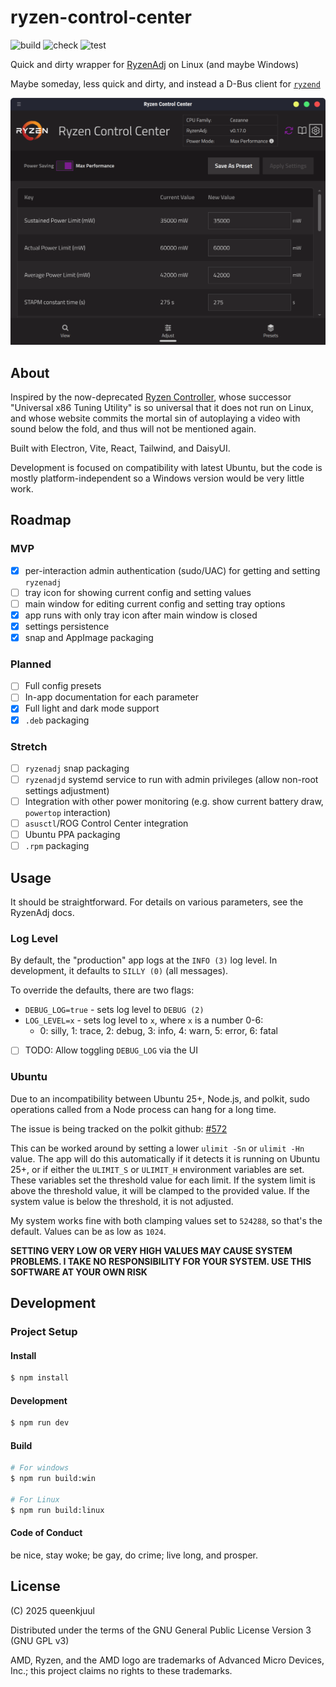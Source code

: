 # ryzen-control-center

![build](https://github.com/queenkjuul/ryzen-control-center/actions/workflows/build.yaml/badge.svg)
![check](https://github.com/queenkjuul/ryzen-control-center/actions/workflows/check.yaml/badge.svg)
![test](https://github.com/queenkjuul/ryzen-control-center/actions/workflows/test.yaml/badge.svg)

Quick and dirty wrapper for [RyzenAdj](https://github.com/FlyGoat/RyzenAdj) on Linux (and maybe Windows)

Maybe someday, less quick and dirty, and instead a D-Bus client for [`ryzend`](https://github.com/queenkjuul/ryzend)

![Screenshot of Ryzen Control Center](image.png)

## About

Inspired by the now-deprecated [Ryzen Controller](https://gitlab.com/ryzen-controller-team/ryzen-controller), whose successor "Universal x86 Tuning Utility" is so universal that it does not run on Linux, and whose website commits the mortal sin of autoplaying a video with sound below the fold, and thus will not be mentioned again.

Built with Electron, Vite, React, Tailwind, and DaisyUI.

Development is focused on compatibility with latest Ubuntu, but the code is mostly platform-independent so a Windows version would be very little work.

## Roadmap

### MVP

- [x] per-interaction admin authentication (sudo/UAC) for getting and setting `ryzenadj`
- [ ] tray icon for showing current config and setting values
- [ ] main window for editing current config and setting tray options
- [x] app runs with only tray icon after main window is closed
- [x] settings persistence
- [x] snap and AppImage packaging

### Planned

- [ ] Full config presets
- [ ] In-app documentation for each parameter
- [x] Full light and dark mode support
- [x] `.deb` packaging

### Stretch

- [ ] `ryzenadj` snap packaging
- [ ] `ryzenadjd` systemd service to run with admin privileges (allow non-root settings adjustment)
- [ ] Integration with other power monitoring (e.g. show current battery draw, `powertop` interaction)
- [ ] `asusctl`/ROG Control Center integration
- [ ] Ubuntu PPA packaging
- [ ] `.rpm` packaging

## Usage

It should be straightforward. For details on various parameters, see the RyzenAdj docs.

### Log Level

By default, the "production" app logs at the `INFO (3)` log level. In development, it defaults to `SILLY (0)` (all messages).

To override the defaults, there are two flags:

- `DEBUG_LOG=true` - sets log level to `DEBUG (2)`
- `LOG_LEVEL=x` - sets log level to `x`, where `x` is a number 0-6:
  - 0: silly, 1: trace, 2: debug, 3: info, 4: warn, 5: error, 6: fatal

- [ ] TODO: Allow toggling `DEBUG_LOG` via the UI

### Ubuntu

Due to an incompatibility between Ubuntu 25+, Node.js, and polkit, sudo operations called from a Node process can hang for a long time.

The issue is being tracked on the polkit github: [#572](https://github.com/polkit-org/polkit/issues/572)

This can be worked around by setting a lower `ulimit -Sn` or `ulimit -Hn` value. The app will do this automatically if it detects it is running on Ubuntu 25+, or if either the `ULIMIT_S` or `ULIMIT_H` environment variables are set. These variables set the threshold value for each limit. If the system limit is above the threshold value, it will be clamped to the provided value. If the system value is below the threshold, it is not adjusted.

My system works fine with both clamping values set to `524288`, so that's the default. Values can be as low as `1024`.

**SETTING VERY LOW OR VERY HIGH VALUES MAY CAUSE SYSTEM PROBLEMS. I TAKE NO RESPONSIBILITY FOR YOUR SYSTEM. USE THIS SOFTWARE AT YOUR OWN RISK**

## Development

### Project Setup

#### Install

```bash
$ npm install
```

#### Development

```bash
$ npm run dev
```

#### Build

```bash
# For windows
$ npm run build:win

# For Linux
$ npm run build:linux
```

#### Code of Conduct

be nice, stay woke; be gay, do crime; live long, and prosper.

## License

(C) 2025 queenkjuul

Distributed under the terms of the GNU General Public License Version 3 (GNU GPL v3)

AMD, Ryzen, and the AMD logo are trademarks of Advanced Micro Devices, Inc.; this project claims no rights to these trademarks.
